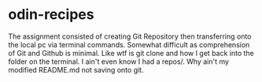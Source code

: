 # odin-recipes
  The assignment consisted of creating Git Repository 
then transferring onto the local pc via terminal commands. 
Somewhat difficult as comprehension of Git and Github is 
minimal. Like wtf is git clone and how I get back into the 
folder on the terminal. I ain't even know I had a repos/. 
Why ain't my modified README.md not saving onto git.

